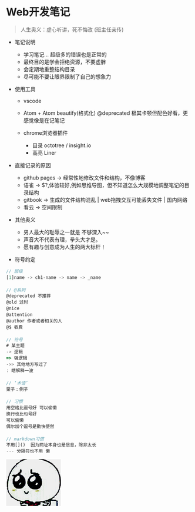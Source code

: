 # Web开发笔记

> 人生奥义：虚心听讲，死不悔改 (班主任亲传)

- 笔记说明

  - 学习笔记... 超级多的错误也是正常的
  - 最终目的是学会拒绝资源，不要虚胖
  - 会定期地重整结构目录
  - 尽可能不要让眼界限制了自己的想象力

- 使用工具

  - vscode
  - Atom + Atom beautify(格式化) @deprecated 极其卡顿但配色好看，更感觉像是在记笔记
  - chrome浏览器插件

    - 目录 octotree / insight.io
    - 高亮 Liner

- 直接记录的原因

  - github pages -> 经常性地修改文件和结构，不像博客
  - 语雀 -> $?,体验较好,例如思维导图，但不知道怎么大规模地调整笔记的目录结构
  - gitbook -> 生成的文件结构混乱 | web拖拽交互可能丢失文件 | 国内网络
  - 看云 -> 空间限制

- 其他奥义

  - 男人最大的耻辱之一就是 不够深入~~
  - 声音大不代表有理，拳头大才是。
  - 愿有趣与创意成为人生的两大标杆！

- 符号约定

```js
// 层级
[1]name -> ch1-name -> name -> _name  

// @系列
@deprecated 不推荐
@old 过时
@nice
@attention
@author 作者或者相关的人
@$ 收费

// 符号
# 某主题
-> 逻辑
=> 强逻辑
->> 其他地方写过了
: 瞎解释一波

// ‘术语’
栗子：例子

// 习惯
用空格比逗号好 可以偷懒
换行也比句号好 
可以偷懒
偶尔加个逗号是勤快使然

// markdown习惯
不用[]()  因为网址本身也是信息，除非太长
--- 分隔符也不用 懒
```

![](/static/img/index/xiong.gif)

